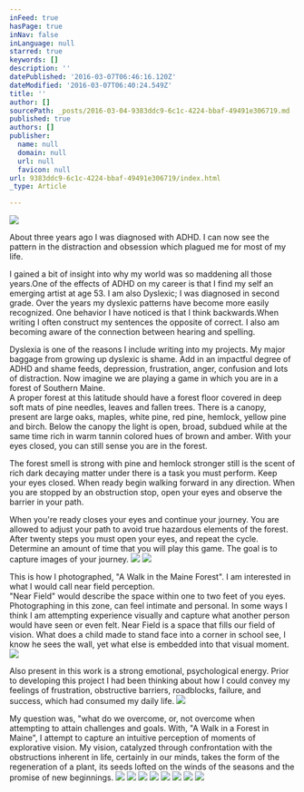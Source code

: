 ```yaml
---
inFeed: true
hasPage: true
inNav: false
inLanguage: null
starred: true
keywords: []
description: ''
datePublished: '2016-03-07T06:46:16.120Z'
dateModified: '2016-03-07T06:40:24.549Z'
title: ''
author: []
sourcePath: _posts/2016-03-04-9383ddc9-6c1c-4224-bbaf-49491e306719.md
published: true
authors: []
publisher:
  name: null
  domain: null
  url: null
  favicon: null
url: 9383ddc9-6c1c-4224-bbaf-49491e306719/index.html
_type: Article

---
```

![](https://the-grid-user-content.s3-us-west-2.amazonaws.com/41a60304-793f-46f6-b4e3-499884aeeba5.jpg)

About three years ago I was diagnosed
with ADHD.  I can now see the pattern in the  distraction and  obsession which plagued me for most of my life.

I gained a bit of insight into
why my world was so maddening all those years.One of the effects of ADHD on my
career is that I find my self an emerging artist at age 53\.  I am also Dyslexic; I was diagnosed in
second grade.  Over the years my dyslexic
patterns have become more easily recognized.  One behavior I have noticed is that I think backwards.When writing I often construct my sentences
the opposite of correct. I also am becoming aware of
the connection between hearing and spelling.

Dyslexia is one of the reasons I
include writing into my projects.               My
major baggage from growing up dyslexic is shame.   Add in an impactful degree of ADHD and shame
feeds, depression, frustration, anger, confusion and lots of
distraction.  Now
imagine we are playing a game in which you are in a forest of Southern Maine.    
A proper forest at this latitude
should have a forest floor covered in deep soft mats of pine needles, leaves
and fallen trees.  There is a canopy,
present are large oaks, maples, white pine, red pine, hemlock, yellow pine and
birch.  Below the canopy the light is
open, broad, subdued while at the same time rich in warm tannin colored hues of brown and amber. With your eyes closed, you can still sense you
are in the forest.

The forest smell is
strong with pine and hemlock stronger still is the scent of rich dark decaying
matter under there
is a task you must perform.  Keep your
eyes closed.  When ready begin walking
forward in any direction.  When you are
stopped by an obstruction stop, open your eyes and observe the barrier in your
path.

When you're ready closes your eyes
and continue your journey.                    You are
allowed to adjust your path to avoid true hazardous elements of the forest.  After twenty steps you must open your eyes,
and repeat the cycle. Determine an amount of time that you will play this
game.  The goal is to capture images of
your journey.
![](https://imgflo.herokuapp.com/graph/vahj1ThiexotieMo/272af8b94bea562eb2e20d6da876d6d2/passthrough.jpg?height=600&input=https%3A%2F%2Fs3-us-west-2.amazonaws.com%2Fthe-grid-img%2Fp%2Ff3ccd8c134c66e27b2786f89f40116ca6fe95d9d.jpg&width=479)
![](https://the-grid-user-content.s3-us-west-2.amazonaws.com/ab86580a-3dc9-4fde-8cfa-a30ce669143b.jpg)

This
is how I photographed, "A Walk in the Maine Forest".                                  I am interested in what I would call near
field perception.                         
"Near Field" would
describe the space within one to two feet of you eyes.  Photographing in this zone, can feel intimate
and personal.  In some ways I think I am
attempting experience visually and capture what           another person would have seen
or even felt.  Near Field is a space that
fills our field of vision.  What does a
child made to stand face into a corner in school see, I know he sees the wall,
yet what else is embedded into that visual moment. ![](https://imgflo.herokuapp.com/graph/vahj1ThiexotieMo/0f48e07a9130244d3014d9d449cd4940/passthrough.jpg?height=600&input=https%3A%2F%2Fs3-us-west-2.amazonaws.com%2Fthe-grid-img%2Fp%2F9b06557b81dfe90512b8012e2136c558044cbd0f.jpg&width=493)

Also present in this work is a strong
emotional, psychological energy.         Prior to developing this project I had been thinking about how I could convey my feelings of frustration, obstructive barriers, roadblocks, failure, and
success, which had consumed my daily life.
![](https://imgflo.herokuapp.com/graph/vahj1ThiexotieMo/00a66b91a08c2b78fe8c3e8cb3e4d659/passthrough.jpg?height=600&input=https%3A%2F%2Fs3-us-west-2.amazonaws.com%2Fthe-grid-img%2Fp%2F3d571f194992da1f48f75e7dcdd4d2d936a3be48.jpg&width=479)

My question was, "what do we overcome, or, not
overcome when attempting to attain challenges and goals. With, "A Walk in
a Forest in Maine", I attempt to capture an intuitive perception of moments of explorative
vision.  My vision, catalyzed through confrontation with the obstructions inherent in life, certainly in our minds, takes the form of the regeneration of a plant, its seeds  lofted on the winds of the seasons and the promise of new beginnings.
![](https://imgflo.herokuapp.com/graph/vahj1ThiexotieMo/6794e9f508ec6d46c79f65b9e61f79b6/passthrough.jpg?height=600&input=https%3A%2F%2Fs3-us-west-2.amazonaws.com%2Fthe-grid-img%2Fp%2F41f0b4d55e5a6877c3ba58eaff172cf996ff6b10.jpg&width=479)
![](https://imgflo.herokuapp.com/graph/vahj1ThiexotieMo/ab5651cc8b1ebd9ac3e27ac35699a1e2/passthrough.jpg?height=600&input=https%3A%2F%2Fs3-us-west-2.amazonaws.com%2Fthe-grid-img%2Fp%2F9dae0883b9daa5281bc326b94a22034177aae2b7.jpg&width=479)
![](https://imgflo.herokuapp.com/graph/vahj1ThiexotieMo/0a883ff3ebc49ce96e6fac56c965fd8d/passthrough.jpg?height=600&input=https%3A%2F%2Fs3-us-west-2.amazonaws.com%2Fthe-grid-img%2Fp%2F0f045d53d104df0cf8cb9a169d37ea6ae335fdc6.jpg&width=479)
![](https://imgflo.herokuapp.com/graph/vahj1ThiexotieMo/90f9aae457ad4e6740e74c09160e713e/passthrough.jpg?height=600&input=https%3A%2F%2Fs3-us-west-2.amazonaws.com%2Fthe-grid-img%2Fp%2Ff93c2fe25909400b3a428ebcea371db3535afbf6.jpg&width=548)
![](https://imgflo.herokuapp.com/graph/vahj1ThiexotieMo/a2e1d1b9f1a334d4012ac5df413a5730/passthrough.jpg?height=600&input=https%3A%2F%2Fs3-us-west-2.amazonaws.com%2Fthe-grid-img%2Fp%2Fef673788ef61775ac33432020ed80bbdd8ec90fa.jpg&width=479)
![](https://imgflo.herokuapp.com/graph/vahj1ThiexotieMo/810375b34a8670cbb4422ad81649715f/passthrough.jpg?height=600&input=https%3A%2F%2Fs3-us-west-2.amazonaws.com%2Fthe-grid-img%2Fp%2F2f8d229ad29dfac8c0846399a0c1cff4476b654d.jpg&width=479)
![](https://imgflo.herokuapp.com/graph/vahj1ThiexotieMo/4e600a21c3cf952e9486cfdaf2177dec/passthrough.jpg?height=600&input=https%3A%2F%2Fs3-us-west-2.amazonaws.com%2Fthe-grid-img%2Fp%2F99ef9d46d253d3286085d2c0514c49a59ae5bd18.jpg&width=479)
![](https://imgflo.herokuapp.com/graph/vahj1ThiexotieMo/ae323f4cd77e8c2cafd012e368aa8f80/passthrough.jpg?height=600&input=https%3A%2F%2Fs3-us-west-2.amazonaws.com%2Fthe-grid-img%2Fp%2Fa9549e3388d52d53758b0139776d0017e6e28cd8.jpg&width=479)